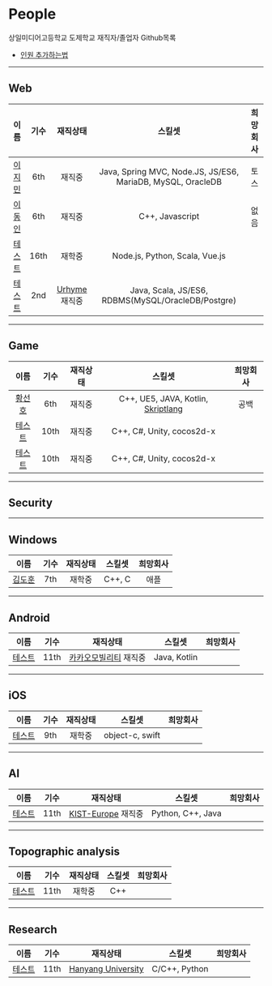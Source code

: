 # People
상일미디어고등학교 도제학교 재직자/졸업자 Github목록

* [인원 추가하는법](how_to_add.md)

---

## Web

| 이름 | 기수 | 재직상태 | 스킬셋 | 희망회사 |
| :--: | :--: | :--: | :--: | :--: |
| [이지민](https://github.com/Samdasoo1076) | 6th | 재직중 | Java, Spring MVC, Node.JS, JS/ES6, MariaDB, MySQL, OracleDB  | 토스 |
| [이동인](https://github.com/Ldi569321) | 6th | 재직중 | C++, Javascript | 없음 |
| [테스트](https://github.com/a1p4ca) | 16th | 재학중 | Node.js, Python, Scala, Vue.js |
| [테스트](https://github.com/IkwhanChang) | 2nd | [Urhyme](https://www.urhy.me) 재직중 | Java, Scala, JS/ES6, RDBMS(MySQL/OracleDB/Postgre) |

---

## Game

| 이름 | 기수 | 재직상태 | 스킬셋 | 희망회사 |
| :--: | :--: | :--: | :--: | :--: |
|  [황선호](https://github.com/levocation) | 6th | 재직중 | C++, UE5, JAVA, Kotlin, [Skriptlang](https://github.com/SkriptLang/Skript) | 공백 |
| [테스트](https://github.com/pjc0247) | 10th | 재직중 | C++, C#, Unity, cocos2d-x |
| [테스트](https://github.com/synchrok) | 10th | 재직중 | C++, C#, Unity, cocos2d-x |

---

## Security

---

## Windows

| 이름 | 기수 | 재직상태 | 스킬셋 | 희망회사 |
| :--: | :--: | :--: | :--: | :--: |
| [김도훈](https://github.com/dohoon0998) | 7th | 재학중 | C++, C | 애플 |

---

## Android

| 이름 | 기수 | 재직상태 | 스킬셋 | 희망회사 |
| :--: | :--: | :--: | :--: | :--: |
| [테스트](https://github.com/JSpiner) | 11th | [카카오모빌리티](https://kakaomobility.com/) 재직중 | Java, Kotlin |

---

## iOS

| 이름 | 기수 | 재직상태 | 스킬셋 | 희망회사 |
| :--: | :--: | :--: | :--: | :--: |
| [테스트](https://github.com/hyeongyun0916) | 9th | 재학중 | object-c, swift |

---

## AI

| 이름 | 기수 | 재직상태 | 스킬셋 | 희망회사 |
| :--: | :--: | :--: | :--: | :--: |
| [테스트](https://github.com/kairos03) | 11th | [KIST-Europe](http://www.kist-europe.de) 재직중 | Python, C++, Java |

---

## Topographic analysis

| 이름 | 기수 | 재직상태 | 스킬셋 | 희망회사 |
| :--: | :--: | :--: | :--: | :--: |
| [테스트](https://github.com/gtw04) | 11th | 재학중 | C++ |

---

## Research

| 이름 | 기수 | 재직상태 | 스킬셋 | 희망회사 |
| :--: | :--: | :--: | :--: | :--: |
| [테스트](https://github.com/iriszero) | 11th | [Hanyang University](http://cs.hanyang.ac.kr) | C/C++, Python | 
